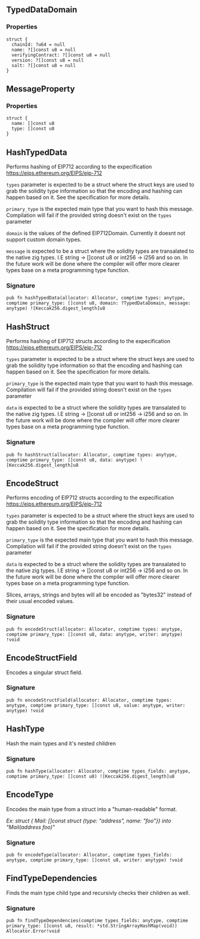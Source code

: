 ## TypedDataDomain

### Properties

```zig
struct {
  chainId: ?u64 = null
  name: ?[]const u8 = null
  verifyingContract: ?[]const u8 = null
  version: ?[]const u8 = null
  salt: ?[]const u8 = null
}
```

## MessageProperty

### Properties

```zig
struct {
  name: []const u8
  type: []const u8
}
```

## HashTypedData
Performs hashing of EIP712 according to the expecification
https://eips.ethereum.org/EIPS/eip-712

`types` parameter is expected to be a struct where the struct
keys are used to grab the solidity type information so that the
encoding and hashing can happen based on it. See the specification
for more details.

`primary_type` is the expected main type that you want to hash this message.
Compilation will fail if the provided string doesn't exist on the `types` parameter

`domain` is the values of the defined EIP712Domain. Currently it doesnt not support custom
domain types.

`message` is expected to be a struct where the solidity types are transalated to the native
zig types. I.E string -> []const u8 or int256 -> i256 and so on.
In the future work will be done where the compiler will offer more clearer types
base on a meta programming type function.

### Signature

```zig
pub fn hashTypedData(allocator: Allocator, comptime types: anytype, comptime primary_type: []const u8, domain: ?TypedDataDomain, message: anytype) ![Keccak256.digest_length]u8
```

## HashStruct
Performs hashing of EIP712 structs according to the expecification
https://eips.ethereum.org/EIPS/eip-712

`types` parameter is expected to be a struct where the struct
keys are used to grab the solidity type information so that the
encoding and hashing can happen based on it. See the specification
for more details.

`primary_type` is the expected main type that you want to hash this message.
Compilation will fail if the provided string doesn't exist on the `types` parameter

`data` is expected to be a struct where the solidity types are transalated to the native
zig types. I.E string -> []const u8 or int256 -> i256 and so on.
In the future work will be done where the compiler will offer more clearer types
base on a meta programming type function.

### Signature

```zig
pub fn hashStruct(allocator: Allocator, comptime types: anytype, comptime primary_type: []const u8, data: anytype) ![Keccak256.digest_length]u8
```

## EncodeStruct
Performs encoding of EIP712 structs according to the expecification
https://eips.ethereum.org/EIPS/eip-712

`types` parameter is expected to be a struct where the struct
keys are used to grab the solidity type information so that the
encoding and hashing can happen based on it. See the specification
for more details.

`primary_type` is the expected main type that you want to hash this message.
Compilation will fail if the provided string doesn't exist on the `types` parameter

`data` is expected to be a struct where the solidity types are transalated to the native
zig types. I.E string -> []const u8 or int256 -> i256 and so on.
In the future work will be done where the compiler will offer more clearer types
base on a meta programming type function.

Slices, arrays, strings and bytes will all be encoded as "bytes32" instead of their
usual encoded values.

### Signature

```zig
pub fn encodeStruct(allocator: Allocator, comptime types: anytype, comptime primary_type: []const u8, data: anytype, writer: anytype) !void
```

## EncodeStructField
Encodes a singular struct field.

### Signature

```zig
pub fn encodeStructField(allocator: Allocator, comptime types: anytype, comptime primary_type: []const u8, value: anytype, writer: anytype) !void
```

## HashType
Hash the main types and it's nested children

### Signature

```zig
pub fn hashType(allocator: Allocator, comptime types_fields: anytype, comptime primary_type: []const u8) ![Keccak256.digest_length]u8
```

## EncodeType
Encodes the main type from a struct into a "human-readable" format.

*Ex: struct { Mail: []const struct {type: "address", name: "foo"}} into "Mail(address foo)"*

### Signature

```zig
pub fn encodeType(allocator: Allocator, comptime types_fields: anytype, comptime primary_type: []const u8, writer: anytype) !void
```

## FindTypeDependencies
Finds the main type child type and recursivly checks their children as well.

### Signature

```zig
pub fn findTypeDependencies(comptime types_fields: anytype, comptime primary_type: []const u8, result: *std.StringArrayHashMap(void)) Allocator.Error!void
```

